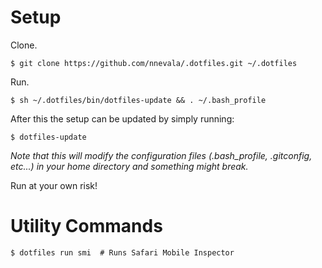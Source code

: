 
Setup
=====

Clone.

    $ git clone https://github.com/nnevala/.dotfiles.git ~/.dotfiles

Run.

    $ sh ~/.dotfiles/bin/dotfiles-update && . ~/.bash_profile

After this the setup can be updated by simply running:

    $ dotfiles-update

*Note that this will modify the configuration files (.bash_profile, .gitconfig, etc...) in your home directory and something might break.*

Run at your own risk!

Utility Commands
================

    $ dotfiles run smi  # Runs Safari Mobile Inspector
